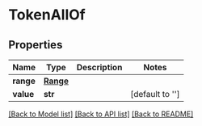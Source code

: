 # TokenAllOf

## Properties
Name | Type | Description | Notes
------------ | ------------- | ------------- | -------------
**range** | [**Range**](Range.md) |  | 
**value** | **str** |  | [default to '']

[[Back to Model list]](../README.md#documentation-for-models) [[Back to API list]](../README.md#documentation-for-api-endpoints) [[Back to README]](../README.md)


